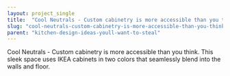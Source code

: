 ```yaml
---
layout: project_single
title:  "Cool Neutrals - Custom cabinetry is more accessible than you think. This sleek space uses IKEA cabinets in two colors that seamlessly blend into the walls and floor."
slug: "cool-neutrals-custom-cabinetry-is-more-accessible-than-you-think-this-sleek-space-uses"
parent: "kitchen-design-ideas-youll-want-to-steal"
---
```

Cool Neutrals - Custom cabinetry is more accessible than you think. This sleek space uses IKEA cabinets in two colors that seamlessly blend into the walls and floor.